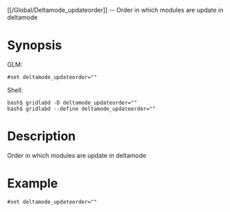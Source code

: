 [[/Global/Deltamode_updateorder]] -- Order in which modules are update in deltamode

# Synopsis
GLM:
~~~
#set deltamode_updateorder=""
~~~
Shell:
~~~
bash$ gridlabd -D deltamode_updateorder=""
bash$ gridlabd --define deltamode_updateorder=""
~~~

# Description

Order in which modules are update in deltamode

# Example

~~~
#set deltamode_updateorder=""
~~~
